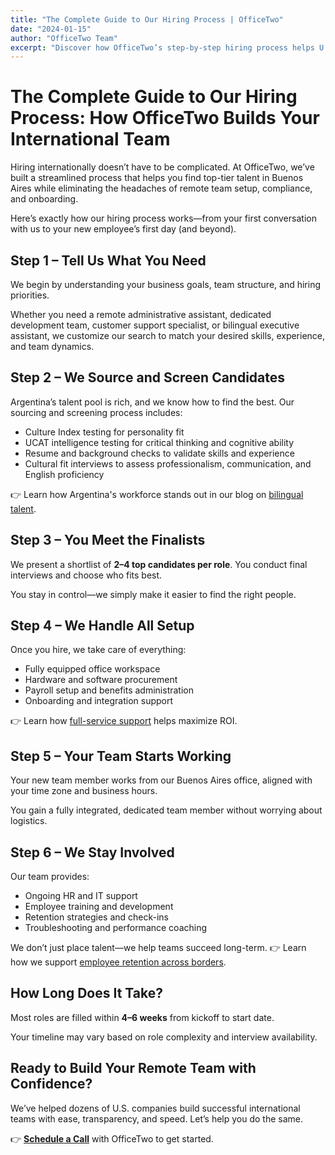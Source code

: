 ```yaml
---
title: "The Complete Guide to Our Hiring Process | OfficeTwo"
date: "2024-01-15"
author: "OfficeTwo Team"
excerpt: "Discover how OfficeTwo’s step-by-step hiring process helps U.S. companies build remote teams in Argentina—from sourcing top talent to full-service onboarding and retention support."
---
```


# The Complete Guide to Our Hiring Process: How OfficeTwo Builds Your International Team

Hiring internationally doesn’t have to be complicated. At OfficeTwo, we’ve built a streamlined process that helps you find top-tier talent in Buenos Aires while eliminating the headaches of remote team setup, compliance, and onboarding.  

Here’s exactly how our hiring process works—from your first conversation with us to your new employee’s first day (and beyond).

## Step 1 – Tell Us What You Need

We begin by understanding your business goals, team structure, and hiring priorities.  

Whether you need a remote administrative assistant, dedicated development team, customer support specialist, or bilingual executive assistant, we customize our search to match your desired skills, experience, and team dynamics.

## Step 2 – We Source and Screen Candidates

Argentina’s talent pool is rich, and we know how to find the best. Our sourcing and screening process includes:

- Culture Index testing for personality fit  
- UCAT intelligence testing for critical thinking and cognitive ability  
- Resume and background checks to validate skills and experience  
- Cultural fit interviews to assess professionalism, communication, and English proficiency  

👉 Learn how Argentina's workforce stands out in our blog on [bilingual talent](#).

## Step 3 – You Meet the Finalists

We present a shortlist of **2–4 top candidates per role**. You conduct final interviews and choose who fits best.  

You stay in control—we simply make it easier to find the right people.

## Step 4 – We Handle All Setup

Once you hire, we take care of everything:

- Fully equipped office workspace  
- Hardware and software procurement  
- Payroll setup and benefits administration  
- Onboarding and integration support  

👉 Learn how [full-service support](#) helps maximize ROI.

## Step 5 – Your Team Starts Working

Your new team member works from our Buenos Aires office, aligned with your time zone and business hours.  

You gain a fully integrated, dedicated team member without worrying about logistics.

## Step 6 – We Stay Involved

Our team provides:

- Ongoing HR and IT support  
- Employee training and development  
- Retention strategies and check-ins  
- Troubleshooting and performance coaching  

We don’t just place talent—we help teams succeed long-term. 👉 Learn how we support [employee retention across borders](#).

## How Long Does It Take?

Most roles are filled within **4–6 weeks** from kickoff to start date.  

Your timeline may vary based on role complexity and interview availability.

## Ready to Build Your Remote Team with Confidence?

We’ve helped dozens of U.S. companies build successful international teams with ease, transparency, and speed. Let’s help you do the same.  

👉 **[Schedule a Call](https://www.officetwo.com/contact-us/)** with OfficeTwo to get started.
